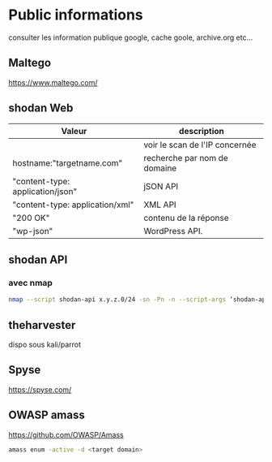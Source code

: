 # Public informations

consulter les information publique google, cache goole, archive.org etc...

## Maltego

https://www.maltego.com/

## shodan Web

| Valeur | description |
|--------|-------------|
|<IP> | voir le scan de l'IP concernée |
|hostname:"targetname.com" | recherche par nom de domaine |
|"content-type: application/json" | jSON API |
|"content-type: application/xml" | XML API |
|"200 OK" | contenu de la réponse |
|"wp-json" | WordPress API. |

## shodan API

### avec nmap

```bash
nmap --script shodan-api x.y.z.0/24 -sn -Pn -n --script-args ‘shodan-api.outfile=patato.csv,shodan-apikey=SHODANAPIKEY’
```
## theharvester

dispo sous kali/parrot

## Spyse

https://spyse.com/

## OWASP amass

https://github.com/OWASP/Amass

```bash
amass enum -active -d <target domain>
```